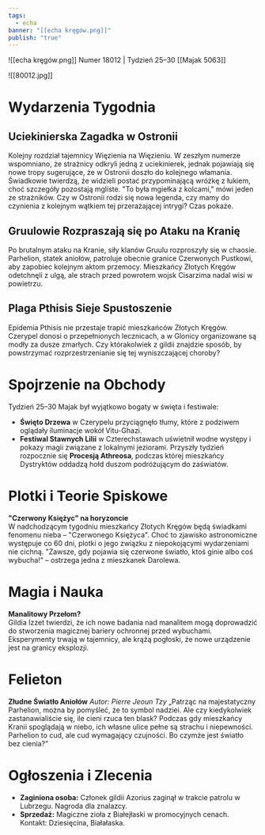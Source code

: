 ```yaml
---
tags:
  - echa
banner: "[[echa kręgów.png]]"
publish: "true"
---
```

![[echa kręgów.png]]
Numer 18012 | Tydzień 25–30 [[Majak 5063]]

![[80012.jpg]]
# **Wydarzenia Tygodnia**
## **Uciekinierska Zagadka w Ostronii**  
Kolejny rozdział tajemnicy Więzienia na Więzieniu. W zeszłym numerze wspomniano, że strażnicy odkryli jedną z uciekinierek, jednak pojawiają się nowe tropy sugerujące, że w Ostronii doszło do kolejnego włamania. Świadkowie twierdzą, że widzieli postać przypominającą wróżkę z łukiem, choć szczegóły pozostają mgliste. "To była mgiełka z kolcami," mówi jeden ze strażników. Czy w Ostronii rodzi się nowa legenda, czy mamy do czynienia z kolejnym wątkiem tej przerażającej intrygi? Czas pokaże.
## **Gruulowie Rozpraszają się po Ataku na Kranię**  
Po brutalnym ataku na Kranie, siły klanów Gruulu rozproszyły się w chaosie. Parhelion, statek aniołów, patroluje obecnie granice Czerwonych Pustkowi, aby zapobiec kolejnym aktom przemocy. Mieszkańcy Złotych Kręgów odetchnęli z ulgą, ale strach przed powrotem wojsk Cisarzima nadal wisi w powietrzu.
## **Plaga Pthisis Sieje Spustoszenie**  
Epidemia Pthisis nie przestaje trapić mieszkańców Złotych Kręgów. Czerypel donosi o przepełnionych lecznicach, a w Glonicy organizowane są modły za dusze zmarłych. Czy którakolwiek z gildii znajdzie sposób, by powstrzymać rozprzestrzenianie się tej wyniszczającej choroby?
# **Spojrzenie na Obchody**
Tydzień 25–30 Majak był wyjątkowo bogaty w święta i festiwale:
- **Święto Drzewa** w Czerypelu przyciągnęło tłumy, które z podziwem oglądały iluminacje wokół Vitu-Ghazi.
- **Festiwal Stawnych Lilii** w Czterechstawach uświetnił wodne występy i pokazy magii związane z lokalnymi jeziorami.
Przyszły tydzień rozpocznie się **Procesją Athreosa**, podczas której mieszkańcy Dystryktów oddadzą hołd duszom podróżującym do zaświatów.
# **Plotki i Teorie Spiskowe**
**"Czerwony Księżyc" na horyzoncie**  
W nadchodzącym tygodniu mieszkańcy Złotych Kręgów będą świadkami fenomenu nieba – "Czerwonego Księżyca". Choć to zjawisko astronomiczne występuje co 60 dni, plotki o jego związku z niepokojącymi wydarzeniami nie cichną. "Zawsze, gdy pojawia się czerwone światło, ktoś ginie albo coś wybucha!" – ostrzega jedna z mieszkanek Darolewa.
# **Magia i Nauka**
**Manalitowy Przełom?**  
Gildia Izzet twierdzi, że ich nowe badania nad manalitem mogą doprowadzić do stworzenia magicznej bariery ochronnej przed wybuchami. Eksperymenty trwają w tajemnicy, ale krążą pogłoski, że nowe urządzenie jest na granicy eksplozji.
# **Felieton**
**Złudne Światło Aniołów**
_Autor: Pierre Jeoun Tzy_
„Patrząc na majestatyczny Parhelion, można by pomyśleć, że to symbol nadziei. Ale czy kiedykolwiek zastanawialiście się, ile cieni rzuca ten blask? Podczas gdy mieszkańcy Kranii spoglądają w niebo, ich własne ulice pełne są strachu i niepewności. Parhelion to cud, ale cud wymagający czujności. Bo czymże jest światło bez cienia?”
# **Ogłoszenia i Zlecenia**
- **Zaginiona osoba:** Członek gildii Azorius zaginął w trakcie patrolu w Lubrzegu. Nagroda dla znalazcy.
- **Sprzedaż:** Magiczne zioła z Białejłaski w promocyjnych cenach. Kontakt: Dziesięcina, Białałaska.